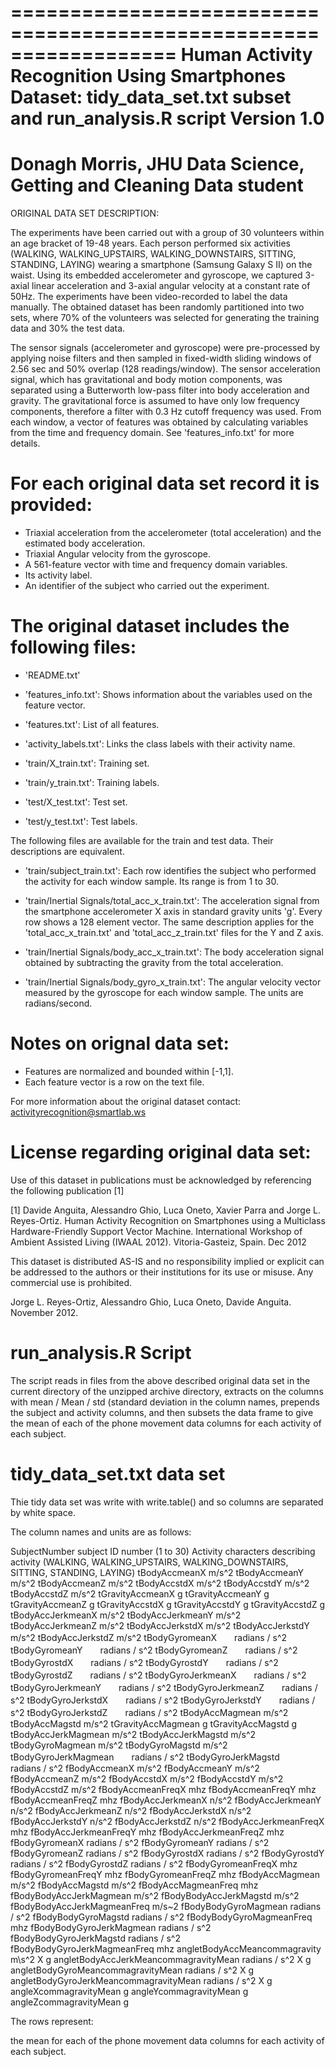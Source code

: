 ==================================================================
Human Activity Recognition Using Smartphones Dataset:
tidy_data_set.txt subset and run_analysis.R script
Version 1.0
==================================================================
Donagh Morris, JHU Data Science, Getting and Cleaning Data student
==================================================================

ORIGINAL DATA SET DESCRIPTION:

The experiments have been carried out with a group of 30 volunteers within an age bracket of 19-48 years. Each person performed six activities (WALKING, WALKING_UPSTAIRS, WALKING_DOWNSTAIRS, SITTING, STANDING, LAYING) wearing a smartphone (Samsung Galaxy S II) on the waist. Using its embedded accelerometer and gyroscope, we captured 3-axial linear acceleration and 3-axial angular velocity at a constant rate of 50Hz. The experiments have been video-recorded to label the data manually. The obtained dataset has been randomly partitioned into two sets, where 70% of the volunteers was selected for generating the training data and 30% the test data. 

The sensor signals (accelerometer and gyroscope) were pre-processed by applying noise filters and then sampled in fixed-width sliding windows of 2.56 sec and 50% overlap (128 readings/window). The sensor acceleration signal, which has gravitational and body motion components, was separated using a Butterworth low-pass filter into body acceleration and gravity. The gravitational force is assumed to have only low frequency components, therefore a filter with 0.3 Hz cutoff frequency was used. From each window, a vector of features was obtained by calculating variables from the time and frequency domain. See 'features_info.txt' for more details. 

For each original data set record it is provided:
====================================================

- Triaxial acceleration from the accelerometer (total acceleration) and the estimated body acceleration.
- Triaxial Angular velocity from the gyroscope. 
- A 561-feature vector with time and frequency domain variables. 
- Its activity label. 
- An identifier of the subject who carried out the experiment.

The original dataset includes the following files:
===================================================

- 'README.txt'

- 'features_info.txt': Shows information about the variables used on the feature vector.

- 'features.txt': List of all features.

- 'activity_labels.txt': Links the class labels with their activity name.

- 'train/X_train.txt': Training set.

- 'train/y_train.txt': Training labels.

- 'test/X_test.txt': Test set.

- 'test/y_test.txt': Test labels.

The following files are available for the train and test data. Their descriptions are equivalent. 

- 'train/subject_train.txt': Each row identifies the subject who performed the activity for each window sample. Its range is from 1 to 30. 

- 'train/Inertial Signals/total_acc_x_train.txt': The acceleration signal from the smartphone accelerometer X axis in standard gravity units 'g'. Every row shows a 128 element vector. The same description applies for the 'total_acc_x_train.txt' and 'total_acc_z_train.txt' files for the Y and Z axis. 

- 'train/Inertial Signals/body_acc_x_train.txt': The body acceleration signal obtained by subtracting the gravity from the total acceleration. 

- 'train/Inertial Signals/body_gyro_x_train.txt': The angular velocity vector measured by the gyroscope for each window sample. The units are radians/second. 

Notes on orignal data set: 
============================
- Features are normalized and bounded within [-1,1].
- Each feature vector is a row on the text file.

For more information about the original dataset contact: activityrecognition@smartlab.ws

License regarding original data set:
=====================================
Use of this dataset in publications must be acknowledged by referencing the following publication [1] 

[1] Davide Anguita, Alessandro Ghio, Luca Oneto, Xavier Parra and Jorge L. Reyes-Ortiz. Human Activity Recognition on Smartphones using a Multiclass Hardware-Friendly Support Vector Machine. International Workshop of Ambient Assisted Living (IWAAL 2012). Vitoria-Gasteiz, Spain. Dec 2012

This dataset is distributed AS-IS and no responsibility implied or explicit can be addressed to the authors or their institutions for its use or misuse. Any commercial use is prohibited.

Jorge L. Reyes-Ortiz, Alessandro Ghio, Luca Oneto, Davide Anguita. November 2012.

run_analysis.R Script
=======================

The script reads in files from the above described original data set in the current
directory of the unzipped archive directory, extracts on the columns with
mean / Mean / std (standard deviation in the column names, prepends the subject and activity
columns, and then subsets the data frame to give the mean of each of the phone movement
data columns for each activity of each subject. 

tidy_data_set.txt  data set
=============================

Thie tidy data set was write with write.table() and so columns are separated by white space.

The column names and units are as follows:

SubjectNumber  subject ID number (1 to 30)
Activity  characters describing activity (WALKING, WALKING_UPSTAIRS, WALKING_DOWNSTAIRS, SITTING, STANDING, LAYING)
tBodyAccmeanX   m/s^2
tBodyAccmeanY   m/s^2
tBodyAccmeanZ   m/s^2
tBodyAccstdX   m/s^2
tBodyAccstdY   m/s^2
tBodyAccstdZ   m/s^2
tGravityAccmeanX   g
tGravityAccmeanY   g
tGravityAccmeanZ   g
tGravityAccstdX   g
tGravityAccstdY   g
tGravityAccstdZ   g
tBodyAccJerkmeanX   m/s^2
tBodyAccJerkmeanY   m/s^2
tBodyAccJerkmeanZ   m/s^2
tBodyAccJerkstdX   m/s^2
tBodyAccJerkstdY   m/s^2
tBodyAccJerkstdZ   m/s^2
tBodyGyromeanX　　radians / s^2
tBodyGyromeanY　　radians / s^2
tBodyGyromeanZ　　radians / s^2
tBodyGyrostdX　　radians / s^2
tBodyGyrostdY　　radians / s^2
tBodyGyrostdZ　　radians / s^2
tBodyGyroJerkmeanX　　radians / s^2
tBodyGyroJerkmeanY　　radians / s^2
tBodyGyroJerkmeanZ　　radians / s^2
tBodyGyroJerkstdX　　radians / s^2
tBodyGyroJerkstdY　　radians / s^2
tBodyGyroJerkstdZ　　radians / s^2
tBodyAccMagmean   m/s^2
tBodyAccMagstd   m/s^2
tGravityAccMagmean   g
tGravityAccMagstd   g
tBodyAccJerkMagmean   m/s^2
tBodyAccJerkMagstd   m/s^2
tBodyGyroMagmean   m/s^2
tBodyGyroMagstd   m/s^2
tBodyGyroJerkMagmean　　radians / s^2
tBodyGyroJerkMagstd　　radians / s^2
fBodyAccmeanX   m/s^2
fBodyAccmeanY   m/s^2
fBodyAccmeanZ   m/s^2
fBodyAccstdX   m/s^2
fBodyAccstdY   m/s^2
fBodyAccstdZ   m/s^2
fBodyAccmeanFreqX   mhz
fBodyAccmeanFreqY   mhz
fBodyAccmeanFreqZ   mhz
fBodyAccJerkmeanX   n/s^2
fBodyAccJerkmeanY   n/s^2
fBodyAccJerkmeanZ   n/s^2
fBodyAccJerkstdX   n/s^2
fBodyAccJerkstdY   n/s^2
fBodyAccJerkstdZ   n/s^2
fBodyAccJerkmeanFreqX   mhz
fBodyAccJerkmeanFreqY   mhz
fBodyAccJerkmeanFreqZ   mhz
fBodyGyromeanX   radians / s^2
fBodyGyromeanY   radians / s^2
fBodyGyromeanZ   radians / s^2
fBodyGyrostdX   radians / s^2
fBodyGyrostdY   radians / s^2
fBodyGyrostdZ   radians / s^2
fBodyGyromeanFreqX   mhz
fBodyGyromeanFreqY   mhz
fBodyGyromeanFreqZ   mhz
fBodyAccMagmean   m/s^2
fBodyAccMagstd   m/s^2
fBodyAccMagmeanFreq   mhz
fBodyBodyAccJerkMagmean m/s^2
fBodyBodyAccJerkMagstd m/s^2
fBodyBodyAccJerkMagmeanFreq   m/s~2
fBodyBodyGyroMagmean     radians / s^2
fBodyBodyGyroMagstd     radians / s^2
fBodyBodyGyroMagmeanFreq   mhz
fBodyBodyGyroJerkMagmean     radians / s^2
fBodyBodyGyroJerkMagstd     radians / s^2
fBodyBodyGyroJerkMagmeanFreq   mhz
angletBodyAccMeancommagravity   m\s^2 X g
angletBodyAccJerkMeancommagravityMean  radians / s^2  X  g
angletBodyGyroMeancommagravityMean  radians / s^2  X  g
angletBodyGyroJerkMeancommagravityMean  radians / s^2  X  g
angleXcommagravityMean   g
angleYcommagravityMean   g
angleZcommagravityMean   g


The rows represent:

the mean for each of the phone movement data columns for each activity of each subject. 

